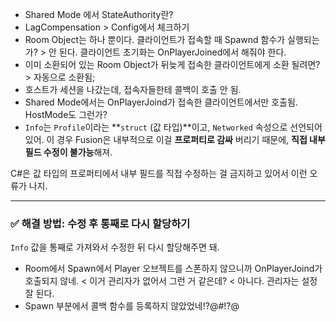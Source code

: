 - Shared Mode 에서 StateAuthority란?
- LagCompensation > Config에서 체크하기
- Room Object는 하나 뿐이다. 클라이언트가 접속할 때 Spawnd 함수가 실행되는가? > 안 된다. 클라이언트 초기화는 OnPlayerJoined에서 해줘야 한다.
- 이미 소환되어 있는 Room Object가 뒤늦게 접속한 클라이언트에게 소환 될려면? > 자동으로 소환됨;
- 호스트가 세션을 나갔는데, 접속자들한테 콜백이 호출 안 됨.
- Shared Mode에서는 OnPlayerJoind가 접속한 클라이언트에서만 호출됨. HostMode도 그런가?
- `Info`는 `Profile`이라는 **`struct` (값 타입)**이고, `Networked` 속성으로 선언되어 있어. 이 경우 Fusion은 내부적으로 이걸 **프로퍼티로 감싸** 버리기 때문에, **직접 내부 필드 수정이 불가능**해져.

C#은 값 타입의 프로퍼티에서 내부 필드를 직접 수정하는 걸 금지하고 있어서 이런 오류가 나지.

---

### ✅ 해결 방법: 수정 후 통째로 다시 할당하기

`Info` 값을 통째로 가져와서 수정한 뒤 다시 할당해주면 돼.

- Room에서 Spawn에서 Player 오브젝트를 스폰하지 않으니까 OnPlayerJoind가 호출되지 않네. < 이거 관리자가 없어서 그런 거 같은데? < 아니다. 관리자는 설정 잘 된다.
- Spawn 부분에서 콜백 함수를 등록하지 않았었네!?@#!?@
